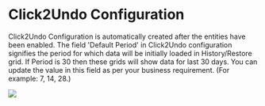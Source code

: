 # Click2Undo Configuration

Click2Undo Configuration is automatically created after the entities have been enabled. The field 'Default Period' in Click2Undo configuration signifies the period for which data will be initially loaded in History/Restore grid.  If Period is 30 then these grids will show data for last 30 days.  You can update the value in this field as per your business requirement. (For example: 7, 14, 28.)

![](../../.gitbook/assets/C2U\_6.1.png)
